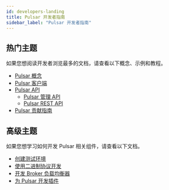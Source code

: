 ```yaml
---
id: developers-landing
title: Pulsar 开发者指南
sidebar_label: "Pulsar 开发者指南"
---
```


## 热门主题

如果您想阅读开发者浏览最多的文档，请查看以下概念、示例和教程。

- [Pulsar 概念](concepts-messaging.md)
- [Pulsar 客户端](client-libraries.md)
- [Pulsar API](pulsar-api-overview.md)
    - [Pulsar 管理 API](admin-api-overview.md)
    - [Pulsar REST API](reference-rest-api-overview.md)
- [Pulsar 贡献指南](/contribute)

## 高级主题

如果您想学习如何开发 Pulsar 相关组件，请查看以下文档。

- [创建测试环境](develop-tools.md)
- [使用二进制协议开发](developing-binary-protocol.md)
- [开发 Broker 负载均衡器](develop-load-manager.md)
- [为 Pulsar 开发插件](develop-plugin.md)